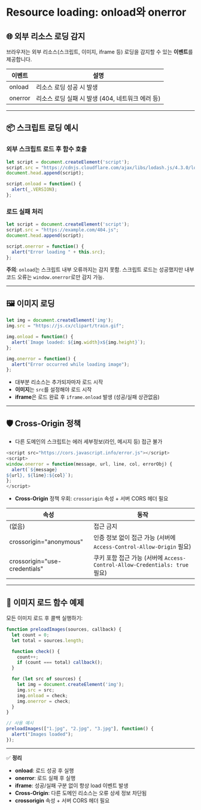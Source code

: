 
# Resource loading: onload와 onerror

## 🌐 외부 리소스 로딩 감지

브라우저는 외부 리소스(스크립트, 이미지, iframe 등) 로딩을 감지할 수 있는 **이벤트**를 제공합니다.

| 이벤트     | 설명                             |
| ---------- | -------------------------------- |
| onload     | 리소스 로딩 성공 시 발생            |
| onerror    | 리소스 로딩 실패 시 발생 (404, 네트워크 에러 등) |

---

## 📦 스크립트 로딩 예시

### 외부 스크립트 로드 후 함수 호출

```js
let script = document.createElement('script');
script.src = "https://cdnjs.cloudflare.com/ajax/libs/lodash.js/4.3.0/lodash.js";
document.head.append(script);

script.onload = function() {
  alert(_.VERSION);
};
```

### 로드 실패 처리

```js
let script = document.createElement('script');
script.src = "https://example.com/404.js";
document.head.append(script);

script.onerror = function() {
  alert("Error loading " + this.src);
};
```

**주의**: `onload`는 스크립트 내부 오류까지는 감지 못함. 스크립트 로드는 성공했지만 내부 코드 오류는 `window.onerror`로만 감지 가능.

---

## 🖼️ 이미지 로딩

```js
let img = document.createElement('img');
img.src = "https://js.cx/clipart/train.gif";

img.onload = function() {
  alert(`Image loaded: ${img.width}x${img.height}`);
};

img.onerror = function() {
  alert("Error occurred while loading image");
};
```

- 대부분 리소스는 추가되자마자 로드 시작
- **이미지**는 `src`를 설정해야 로드 시작
- **iframe**은 로드 완료 후 `iframe.onload` 발생 (성공/실패 상관없음)

---

## 🛡️ Cross-Origin 정책

- 다른 도메인의 스크립트는 에러 세부정보(라인, 메시지 등) 접근 불가

```js
<script src="https://cors.javascript.info/error.js"></script>
<script>
window.onerror = function(message, url, line, col, errorObj) {
  alert(`${message}
${url}, ${line}:${col}`);
};
</script>
```

- **Cross-Origin** 정책 우회: `crossorigin` 속성 + 서버 CORS 헤더 필요

| 속성 | 동작 |
| ---- | ---- |
| (없음) | 접근 금지 |
| crossorigin="anonymous" | 인증 정보 없이 접근 가능 (서버에 `Access-Control-Allow-Origin` 필요) |
| crossorigin="use-credentials" | 쿠키 포함 접근 가능 (서버에 `Access-Control-Allow-Credentials: true` 필요) |

---

## 🎯 이미지 로드 함수 예제

모든 이미지 로드 후 콜백 실행하기:

```js
function preloadImages(sources, callback) {
  let count = 0;
  let total = sources.length;

  function check() {
    count++;
    if (count === total) callback();
  }

  for (let src of sources) {
    let img = document.createElement('img');
    img.src = src;
    img.onload = check;
    img.onerror = check;
  }
}

// 사용 예시
preloadImages(["1.jpg", "2.jpg", "3.jpg"], function() {
  alert("Images loaded");
});
```

---

✅ **정리**

- **onload**: 로드 성공 후 실행
- **onerror**: 로드 실패 후 실행
- **iframe**: 성공/실패 구분 없이 항상 load 이벤트 발생
- **Cross-Origin**: 다른 도메인 리소스는 오류 상세 정보 차단됨
- **crossorigin** 속성 + 서버 CORS 헤더 필요
